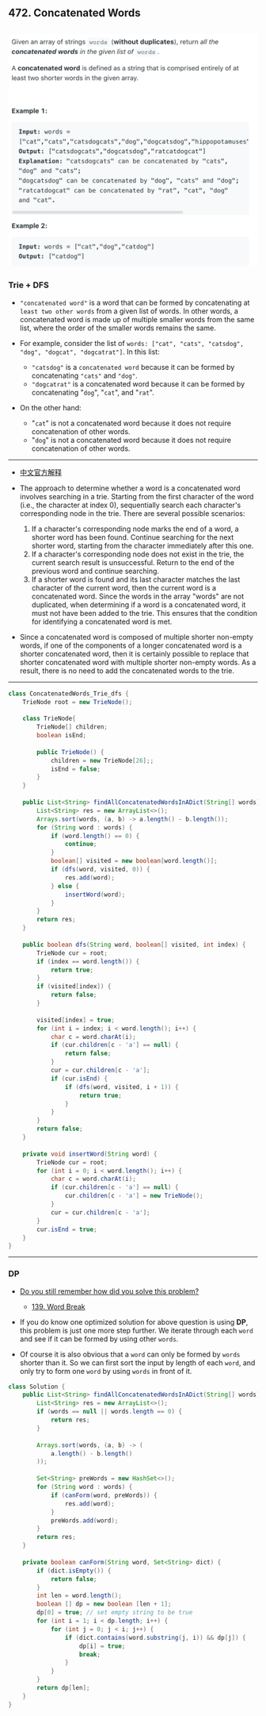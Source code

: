## 472. Concatenated Words

![](img/2022-04-19-23-11-50.png)
-----

### Trie + DFS

- `"concatenated word"` is a word that can be formed by concatenating at `least two other words` from a given list 
  of words. In other words, a concatenated word is made up of multiple smaller words from the same list, where the 
  order of the smaller words remains the same.

- For example, consider the list of `words: ["cat", "cats", "catsdog", "dog", "dogcat", "dogcatrat"]`. In this list:
  - `"catsdog"` is a `concatenated word` because it can be formed by concatenating `"cats"` and `"dog"`.
  - `"dogcatrat"` is a concatenated word because it can be formed by concatenating "`dog`", "`cat`", and "`rat`".

- On the other hand:
  - "`cat`" is not a concatenated word because it does not require concatenation of other words.
  - "`dog`" is not a concatenated word because it does not require concatenation of other words.

---
- [中文官方解释](https://leetcode.cn/problems/concatenated-words/solutions/1179021/lian-jie-ci-by-leetcode-solution-mj4d/#:~:text=4-,%E8%BF%9E%E6%8E%A5%E8%AF%8D,-%E5%85%B3%E6%B3%A8)


- The approach to determine whether a word is a concatenated word involves searching in a trie. Starting from the 
  first character of the word (i.e., the character at index 0), sequentially search each character's corresponding 
  node in the trie. There are several possible scenarios:

  1. If a character's corresponding node marks the end of a word, a shorter word has been found. Continue 
   searching for the next shorter word, starting from the character immediately after this one.
  2. If a character's corresponding node does not exist in the trie, the current search result is unsuccessful. 
   Return to the end of the previous word and continue searching.
  3. If a shorter word is found and its last character matches the last character of the current word, 
   then the current word is a concatenated word. Since the words in the array "words" are not duplicated, when 
   determining if a word is a concatenated word, it must not have been added to the trie. This ensures that the 
   condition for identifying a concatenated word is met.

- Since a concatenated word is composed of multiple shorter non-empty words, if one of the components of a longer 
  concatenated word is a shorter concatenated word, then it is certainly possible to replace that shorter 
  concatenated word with multiple shorter non-empty words. As a result, there is no need to add the concatenated 
  words to the trie.
---



```java
class ConcatenatedWords_Trie_dfs {
    TrieNode root = new TrieNode();

    class TrieNode{
        TrieNode[] children;
        boolean isEnd;

        public TrieNode() {
            children = new TrieNode[26];;
            isEnd = false;
        }
    }

    public List<String> findAllConcatenatedWordsInADict(String[] words) {
        List<String> res = new ArrayList<>();
        Arrays.sort(words, (a, b) -> a.length() - b.length());
        for (String word : words) {
            if (word.length() == 0) {
                continue;
            }
            boolean[] visited = new boolean[word.length()];
            if (dfs(word, visited, 0)) {
                res.add(word);
            } else {
                insertWord(word);
            }
        }
        return res;
    }

    public boolean dfs(String word, boolean[] visited, int index) {
        TrieNode cur = root;
        if (index == word.length()) {
            return true;
        }
        if (visited[index]) {
            return false;
        }

        visited[index] = true;
        for (int i = index; i < word.length(); i++) {
            char c = word.charAt(i);
            if (cur.children[c - 'a'] == null) {
                return false;
            }
            cur = cur.children[c - 'a'];
            if (cur.isEnd) {
                if (dfs(word, visited, i + 1)) {
                    return true;
                }
            }
        }
        return false;
    }

    private void insertWord(String word) {
        TrieNode cur = root;
        for (int i = 0; i < word.length(); i++) {
            char c = word.charAt(i);
            if (cur.children[c - 'a'] == null) {
                cur.children[c - 'a'] = new TrieNode();
            }
            cur = cur.children[c - 'a'];
        }
        cur.isEnd = true;
    }
}
```


-----

### DP

- [Do you still remember how did you solve this problem?](https://leetcode.com/problems/word-break/)
  - [139. Word Break](https://leetcode.com/problems/word-break/)

- If you do know one optimized solution for above question is using **DP**, 
  this problem is just one more step further. We iterate through each `word`
  and see if it can be formed by using other `words`.

- Of course it is also obvious that a `word` can only be formed by 
  `words` shorter than it. 
  So we can first sort the input by length of each `word`, 
  and only try to form one `word` by using `words` in front of it.

```java
class Solution {
    public List<String> findAllConcatenatedWordsInADict(String[] words) {
        List<String> res = new ArrayList<>();
        if (words == null || words.length == 0) {
            return res;
        }
        
        Arrays.sort(words, (a, b) -> (
            a.length() - b.length()
        ));
        
        Set<String> preWords = new HashSet<>();
        for (String word : words) {
            if (canForm(word, preWords)) {
                res.add(word);
            }
            preWords.add(word);
        }
        return res;
    }
    
    private boolean canForm(String word, Set<String> dict) {
        if (dict.isEmpty()) {
            return false;
        } 
        int len = word.length();
        boolean [] dp = new boolean [len + 1];
        dp[0] = true; // set empty string to be true
        for (int i = 1; i < dp.length; i++) {
            for (int j = 0; j < i; j++) {
                if (dict.contains(word.substring(j, i)) && dp[j]) {
                    dp[i] = true;
                    break;
                }
            }
        }
        return dp[len];
    }
}
```
